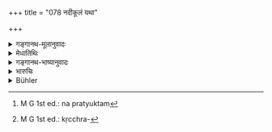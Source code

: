 +++
title = "078 नदीकूलं यथा"

+++

<details><summary>गङ्गानथ-मूलानुवादः</summary>

He, who leaves this body, either as the tree leaves the bank, or as the bird leaves the tree, becomes freed from the shark of misery.—(78.)
</details>

<details><summary>मेधातिथिः</summary>

यस् तावद् अयं कुटीरूपको देहस् तस्य दृष्टान्ते **नदीकूलं वृक्ष** इति । न स्वेच्छयाग्निप्रेवेशादिना त्यक्तव्यः, किं तु तृष्णा तत्र न कर्तव्या । अनुद्दिष्टपूर्व आपातस् तदा भविष्यति कर्मक्षयात्, वृक्षस्येव कूलस्थस्य । यद् उक्तम्[^४२] "नाभिनन्देत मरणम्" (म्ध् ६.४५) इति । यस् तु लब्धज्योतिर् वशीकृतप्राणसंचारो मोहविकारनिगृहीतमनास् तेन पूर्वम् उत्क्रमणं कर्तव्यम् । **यथा शकुनिर् वृक्षं** त्यजति । ग्राह इव **ग्राहः**, दुःखहेतुत्वसाम्यात् । तद् आह **कृच्छ्रात्** प्राप्तिपूर्वकस्यापि यावच्छरीरं वस्तुसामर्थ्याद् भवत्य् एव कृच्छ्रम्[^४३] । पूर्वविप्रतिपत्ताव् एतद् उच्यते ॥ ६.७८ ॥


[^४३]:
     M G 1st ed.: kṛcchra-


[^४२]:
     M G 1st ed.: na pratyuktam
</details>

<details><summary>गङ्गानथ-भाष्यानुवादः</summary>

Continuing the figure of the body spoken of as the hut, we have the simile—‘*as the bird leaves the tree*’. What is meant is, not that the body should be voluntarily given up, by entering into the fire, or such methods of suicide, but one shall not cultivate attachment to it. And then the body shall fall off by itself, by the exhaustion of Karmic residuum; just as the tree on the banks falls off. This is what has been said above (40) in regard *not rejoicing at death*.

But when the man has acquired the inner light, has controlled the movements of his breath, and has withdrawn his mind from all manifestations of illusion;—he may even voluntarily leave off the body; in the same manner as the bird leaves the tree.

‘*Shark*’—which is like the shark, resembling it in being a source of trouble; hence the text has added the term ‘*misery*’; Even for the man who has attained discriminative wisdom, troubles continue to beset him so long as the body lasts; as such is the very nature of it.

This second alternative (of leaving the body voluntarily has been put forward in view of there being objections against the former one (of awaiting the chance of the falling off of the body I—(78)
</details>

<details><summary>भारुचिः</summary>

यस् तावद् घटमानकस् तस्य कर्मक्षयात् अपराधिनो देहत्यागः, यथा वृक्षस्याबुद्धिपूर्वः पातः । यः पुनर् अभ्याससामर्थ्यात् प्राणमनोनिग्रहस् तस्य निस्तीर्णोपधस्य पश्यप्रकृतेर् धर्मविशेषोपष्कृतात्मनो महायोगयुक्तदीकस्य बुद्धिपूर्वो देहत्यागः शकुनिवद् जिज्ञेयः सांख्ययोगयोर् आशयो देहपातद्वयोपदेशो दृष्टान्तद्वयेन प्रदर्श्यते ॥ ६.७८ ॥

_इदानीं क्षमासाधनस्तुत्यर्थं मध्यस्थ्यप्रदर्शनार्थं वा प्रसंख्यानम् इदम् अत्रोच्यते ।_
</details>

<details><summary>Bühler</summary>

078	He who leaves this body, (be it by necessity) as a tree (that is torn from) the river-bank, or (freely) like a bird (that) quits a tree, is freed from the misery (of this world, dreadful like) a shark.
</details>

